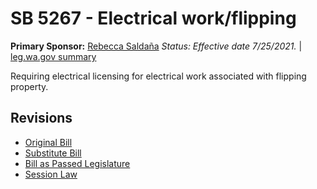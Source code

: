 # SB 5267 - Electrical work/flipping
**Primary Sponsor:** [Rebecca Saldaña](/person/leg/rebecca.saldana.md)
*Status: Effective date 7/25/2021.* | [leg.wa.gov summary](https://app.leg.wa.gov/billsummary?BillNumber=5267&Year=2021)

Requiring electrical licensing for electrical work associated with flipping property.

## Revisions
* [Original Bill](1/)
* [Substitute Bill](S/)
* [Bill as Passed Legislature](S.PL/)
* [Session Law](S.SL/)